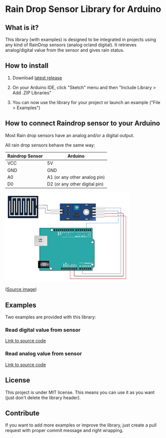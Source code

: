 # Rain Drop Sensor Library for Arduino

## What is it?

This library (with examples) is designed to be integrated in projects using any kind of RainDrop sensors (analog or/and digital).
It retrieves analog/digital value from the sensor and gives rain status.


## How to install

1) Download <a target="_blank" href="https://github.com/QuentinCG/Arduino-Rain-Drop-Sensor-Library/releases/download/1.0.0/RainDropSensor_v1_0_0.zip">latest release</a>

2) On your Arduino IDE, click "Sketch" menu and then "Include Library > Add .ZIP Libraries"

3) You can now use the library for your project or launch an example ("File > Examples")


## How to connect Raindrop sensor to your Arduino

Most Rain drop sensors have an analog and/or a digital output.

All rain drop sensors behave the same way:

Raindrop Sensor  | Arduino
-------- |  --------
VCC      | 5V
GND      | GND
A0       | A1 (or any other analog pin)
D0       | D2 (or any other digital pin)

<img src="schematics.png" width="400">

(<a target="_blank" href="http://henrysbench.capnfatz.com/henrys-bench/arduino-sensors-and-input/arduino-rain-sensor-module-guide-and-tutorial/">Source image</a>)


## Examples

Two examples are provided with this library:

### Read digital value from sensor
<a target="_blank" href="https://github.com/QuentinCG/Arduino-Rain-Drop-Sensor-Library/blob/master/RainDropSensor/examples/DigitalRainDrop/DigitalRainDrop.ino">Link to source code</a>

### Read analog value from sensor
<a target="_blank" href="https://github.com/QuentinCG/Arduino-Rain-Drop-Sensor-Library/blob/master/RainDropSensor/examples/AnalogRainDrop/AnalogRainDrop.ino">Link to source code</a>


## License

This project is under MIT license. This means you can use it as you want (just don't delete the library header).


## Contribute

If you want to add more examples or improve the library, just create a pull request with proper commit message and right wrapping.